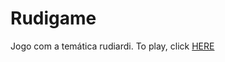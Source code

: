 # Rudigame
 Jogo com a temática rudiardi.
To play, click <a href="https://jeanclaudio96.github.io/Rudigame/" targer="_blank">HERE</a>
